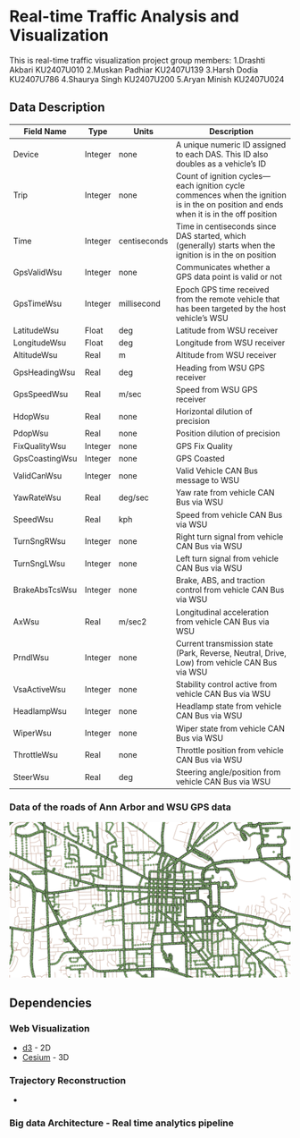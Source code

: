 # Real-time Traffic Analysis and Visualization
This is real-time traffic visualization project 
group members:
    1.Drashti Akbari KU2407U010
    2.Muskan Padhiar KU2407U139
    3.Harsh Dodia    KU2407U786
    4.Shaurya Singh  KU2407U200
    5.Aryan Minish   KU2407U024

## Data Description ##
| Field Name     | Type    | Units        | Description                                                                                                                            |
|----------------|---------|--------------|----------------------------------------------------------------------------------------------------------------------------------------|
| Device         | Integer | none         | A unique numeric ID assigned to each DAS. This ID also doubles as a vehicle’s ID                                                       |
| Trip           | Integer | none         | Count of ignition cycles—each ignition cycle commences when the ignition is in the on position and ends when it is in the off position |
| Time           | Integer | centiseconds | Time in centiseconds since DAS started, which (generally) starts when the ignition is in the on position                               |
| GpsValidWsu    | Integer | none         | Communicates whether a GPS data point is valid or not                                                                                  |
| GpsTimeWsu     | Integer | millisecond  | Epoch GPS time received from the remote vehicle that has been targeted by the host vehicle’s WSU                                       |
| LatitudeWsu    | Float   | deg          | Latitude from WSU receiver                                                                                                             |
| LongitudeWsu   | Float   | deg          | Longitude from WSU receiver                                                                                                            |
| AltitudeWsu    | Real    | m            | Altitude from WSU receiver                                                                                                             |
| GpsHeadingWsu  | Real    | deg          | Heading from WSU GPS receiver                                                                                                          |
| GpsSpeedWsu    | Real    | m/sec        | Speed from WSU GPS receiver                                                                                                            |
| HdopWsu        | Real    | none         | Horizontal dilution of precision                                                                                                       |
| PdopWsu        | Real    | none         | Position dilution of precision                                                                                                         |
| FixQualityWsu  | Integer | none         | GPS Fix Quality                                                                                                                        |
| GpsCoastingWsu | Integer | none         | GPS Coasted                                                                                                                            |
| ValidCanWsu    | Integer | none         | Valid Vehicle CAN Bus message to WSU                                                                                                   |
| YawRateWsu     | Real    | deg/sec      | Yaw rate from vehicle CAN Bus via WSU                                                                                                  |
| SpeedWsu       | Real    | kph          | Speed from vehicle CAN Bus via WSU                                                                                                     |
| TurnSngRWsu    | Integer | none         | Right turn signal from vehicle CAN Bus via WSU                                                                                         |
| TurnSngLWsu    | Integer | none         | Left turn signal from vehicle CAN Bus via WSU                                                                                          |
| BrakeAbsTcsWsu | Integer | none         | Brake, ABS, and traction control from vehicle CAN Bus via WSU                                                                          |
| AxWsu          | Real    | m/sec2       | Longitudinal acceleration from vehicle CAN Bus via WSU                                                                                 |
| PrndlWsu       | Integer | none         | Current transmission state (Park, Reverse, Neutral, Drive, Low) from vehicle CAN Bus via WSU                                           |
| VsaActiveWsu   | Integer | none         | Stability control active from vehicle CAN Bus via WSU                                                                                  |
| HeadlampWsu    | Integer | none         | Headlamp state from vehicle CAN Bus via WSU                                                                                            |
| WiperWsu       | Integer | none         | Wiper state from vehicle CAN Bus via WSU                                                                                               |
| ThrottleWsu    | Real    | none         | Throttle position from vehicle CAN Bus via WSU                                                                                         |
| SteerWsu       | Real    | deg          | Steering angle/position from vehicle CAN Bus via WSU                                                                                   |

### Data of the roads of Ann Arbor and WSU GPS data ###
![alt text](https://github.com/AkashPushkar/real-time-traffic-analysis/blob/master/doc/Screenshot%20from%202019-02-24%2023-58-35.png?raw=true)

## Dependencies ##
### Web Visualization ###
- [d3](https://github.com/d3/d3/wiki/Gallery) - 2D
- [Cesium](https://cesiumjs.org/) - 3D

### Trajectory Reconstruction ###
- 

### Big data Architecture - Real time analytics pipeline ###

